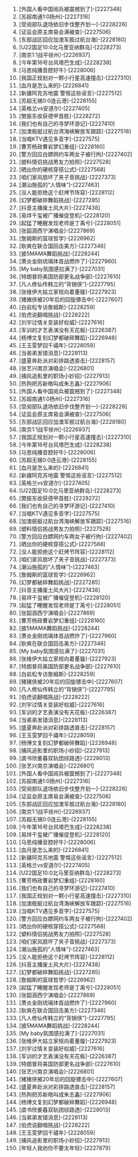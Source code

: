 
1. [外国人看中国阅兵被震撼到了]-[2227348]
1. [苏超南通1:0扬州]-[2227316]
1. [受阅部队退场依旧步伐整齐划一]-[2228226]
1. [证监会原主席易会满被查]-[2227506]
1. [东部战区回应加澳军舰过航台海]-[2228180]
1. [U22国足10:0北马里亚纳群岛]-[2228273]
1. [南京1:1战平徐州]-[2226937]
1. [今年第16号台风塔巴生成]-[2228238]
1. [马思纯播音腔好牛]-[2228006]
1. [我国正规划对一颗小行星高速撞击]-[2227310]
1. [血月是怎么来的]-[2226841]
1. [新疆阿克苏地震 警惕这些谣言]-[2227512]
1. [苏超无锡0:0连云港]-[2228155]
1. [英格兰vs安道尔]-[2227405]
1. [樊振东收获德甲首胜]-[2228272]
1. [我们也有自己的寻梦环游记]-[2227410]
1. [加澳舰艇过航台湾海峡解放军跟踪]-[2227516]
1. [当唱KTV遇见多音字]-[2227575]
1. [曹芳杨政曹岩梦幻重组]-[2228160]
1. [警方回应白嫖网约车两女子被行拘]-[2227402]
1. [塑料情侣挑战男友力拍照]-[2227528]
1. [晒出你的硬核穿搭公式]-[2227568]
1. [咱们家风扇坏了夹子音挑战]-[2227373]
1. [潮汕施孤的“人情味”]-[2227463]
1. [没人能拒绝这个赶烤节阵容]-[2228112]
1. [幻梦都破碎舞蹈挑战]-[2227285]
1. [抖音主播废土风大片]-[2227438]
1. [易烊千玺被广播催促登机]-[2228120]
1. [起猛了睡醒发现老师是丁禹兮]-[2228051]
1. [张韶涵西宁演唱会]-[2227869]
1. [詹姆斯的篮球哲学]-[2226962]
1. [耿爽在联合国回击美方]-[2227346]
1. [披5MAMA舞蹈挑战]-[2228244]
1. [萧炎金刚琉璃体首战燃炸了]-[2227960]
1. [My baby氛围感拉满了]-[2227031]
1. [特朗普将美国防部更名战争部]-[2227610]
1. [凡人修仙传韩立的“背锅侠”]-[2227795]
1. [张维伊大姑立家规向着董璇]-[2227923]
1. [猪猪侠被20年后的回旋镖击中]-[2227607]
1. [白岩松专访詹姆斯]-[2228259]
1. [伯虎说翻唱挑战]-[2228222]
1. [刘宇过情关变装好权威]-[2227616]
1. [军训的才艺表演没有天花板]-[2226387]
1. [杨博文复刻幻梦都破碎舞蹈]-[2226948]
1. [王玉雯梦回千禧年]-[2228059]
1. [当弟弟发错消息]-[2228113]
1. [盛夏奔赴派对彩排路透直击]-[2228157]
1. [张艺兴南京演唱会]-[2226801]
1. [捕风追影里的职场小妙招]-[2227913]
1. [热狗把苏新皓叫成朱志鑫]-[2227906]
1. [外国人看中国阅兵被震撼到了]-[2227348]
1. [苏超南通1:0扬州]-[2227316]
1. [受阅部队退场依旧步伐整齐划一]-[2228226]
1. [证监会原主席易会满被查]-[2227506]
1. [东部战区回应加澳军舰过航台海]-[2228180]
1. [南京1:1战平徐州]-[2226937]
1. [我国正规划对一颗小行星高速撞击]-[2227310]
1. [今年第16号台风塔巴生成]-[2228238]
1. [马思纯播音腔好牛]-[2228006]
1. [苏超无锡0:0连云港]-[2228155]
1. [血月是怎么来的]-[2226841]
1. [新疆阿克苏地震 警惕这些谣言]-[2227512]
1. [英格兰vs安道尔]-[2227405]
1. [U22国足10:0北马里亚纳群岛]-[2228273]
1. [樊振东收获德甲首胜]-[2228272]
1. [我们也有自己的寻梦环游记]-[2227410]
1. [当唱KTV遇见多音字]-[2227575]
1. [加澳舰艇过航台湾海峡解放军跟踪]-[2227516]
1. [塑料情侣挑战男友力拍照]-[2227528]
1. [警方回应白嫖网约车两女子被行拘]-[2227402]
1. [晒出你的硬核穿搭公式]-[2227568]
1. [没人能拒绝这个赶烤节阵容]-[2228112]
1. [咱们家风扇坏了夹子音挑战]-[2227373]
1. [潮汕施孤的“人情味”]-[2227463]
1. [詹姆斯的篮球哲学]-[2226962]
1. [幻梦都破碎舞蹈挑战]-[2227285]
1. [抖音主播废土风大片]-[2227438]
1. [易烊千玺被广播催促登机]-[2228120]
1. [起猛了睡醒发现老师是丁禹兮]-[2228051]
1. [张韶涵西宁演唱会]-[2227869]
1. [曹芳杨政曹岩梦幻重组]-[2228160]
1. [披5MAMA舞蹈挑战]-[2228244]
1. [萧炎金刚琉璃体首战燃炸了]-[2227960]
1. [耿爽在联合国回击美方]-[2227346]
1. [My baby氛围感拉满了]-[2227031]
1. [张维伊大姑立家规向着董璇]-[2227923]
1. [特朗普将美国防部更名战争部]-[2227610]
1. [白岩松专访詹姆斯]-[2228259]
1. [猪猪侠被20年后的回旋镖击中]-[2227607]
1. [凡人修仙传韩立的“背锅侠”]-[2227795]
1. [伯虎说翻唱挑战]-[2228222]
1. [刘宇过情关变装好权威]-[2227616]
1. [军训的才艺表演没有天花板]-[2226387]
1. [当弟弟发错消息]-[2228113]
1. [盛夏奔赴派对彩排路透直击]-[2228157]
1. [王玉雯梦回千禧年]-[2228059]
1. [杨博文复刻幻梦都破碎舞蹈]-[2226948]
1. [捕风追影里的职场小妙招]-[2227913]
1. [虞书欣姜暮双轨团综路透]-[2228013]
1. [张艺兴南京演唱会]-[2226801]
1. [外国人看中国阅兵被震撼到了]-[2227348]
1. [苏超南通1:0扬州]-[2227316]
1. [受阅部队退场依旧步伐整齐划一]-[2228226]
1. [证监会原主席易会满被查]-[2227506]
1. [东部战区回应加澳军舰过航台海]-[2228180]
1. [南京1:1战平徐州]-[2226937]
1. [苏超无锡0:0连云港]-[2228155]
1. [今年第16号台风塔巴生成]-[2228238]
1. [易烊千玺被广播催促登机]-[2228120]
1. [马思纯播音腔好牛]-[2228006]
1. [血月是怎么来的]-[2226841]
1. [新疆阿克苏地震 警惕这些谣言]-[2227512]
1. [英格兰vs安道尔]-[2227405]
1. [U22国足10:0北马里亚纳群岛]-[2228273]
1. [曹芳杨政曹岩梦幻重组]-[2228160]
1. [我们也有自己的寻梦环游记]-[2227410]
1. [我国正规划对一颗小行星高速撞击]-[2227310]
1. [加澳舰艇过航台湾海峡解放军跟踪]-[2227516]
1. [当唱KTV遇见多音字]-[2227575]
1. [警方回应白嫖网约车两女子被行拘]-[2227402]
1. [晒出你的硬核穿搭公式]-[2227568]
1. [塑料情侣挑战男友力拍照]-[2227528]
1. [咱们家风扇坏了夹子音挑战]-[2227373]
1. [潮汕施孤的“人情味”]-[2227463]
1. [没人能拒绝这个赶烤节阵容]-[2228112]
1. [抖音主播废土风大片]-[2227438]
1. [幻梦都破碎舞蹈挑战]-[2227285]
1. [詹姆斯的篮球哲学]-[2226962]
1. [起猛了睡醒发现老师是丁禹兮]-[2228051]
1. [张韶涵西宁演唱会]-[2227869]
1. [萧炎金刚琉璃体首战燃炸了]-[2227960]
1. [耿爽在联合国回击美方]-[2227346]
1. [凡人修仙传韩立的“背锅侠”]-[2227795]
1. [披5MAMA舞蹈挑战]-[2228244]
1. [My baby氛围感拉满了]-[2227031]
1. [张维伊大姑立家规向着董璇]-[2227923]
1. [刘宇过情关变装好权威]-[2227616]
1. [军训的才艺表演没有天花板]-[2226387]
1. [特朗普将美国防部更名战争部]-[2227610]
1. [张艺兴南京演唱会]-[2226801]
1. [猪猪侠被20年后的回旋镖击中]-[2227607]
1. [盛夏奔赴派对彩排路透直击]-[2228157]
1. [热狗把苏新皓叫成朱志鑫]-[2227906]
1. [杨博文复刻幻梦都破碎舞蹈]-[2226948]
1. [虞书欣姜暮双轨团综路透]-[2228013]
1. [当弟弟发错消息]-[2228113]
1. [伯虎说翻唱挑战]-[2228222]
1. [王玉雯梦回千禧年]-[2228059]
1. [捕风追影里的职场小妙招]-[2227913]
1. [年轻人我劝你不要太年轻]-[2227879]